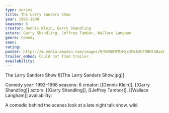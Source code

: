 ```yaml
---
type: series
title: The Larry Sanders Show
year: 1992–1998
seasons: 6
creator: Dennis Klein, Garry Shandling
actors: Garry Shandling, Jeffrey Tambor, Wallace Langham
genre: Comedy
seen:
rating: 
poster: https://m.media-amazon.com/images/M/MV5BMTMzMjc2Mzk5OF5BMl5BanBnXkFtZTYwMDAwMjY2._V1_SX300.jpg
trailer_embed: Could not find trailer.
availability:
---
```

The Larry Sanders Show
![[The Larry Sanders Show.jpg]]

Comedy
year: 1992–1998
seasons: 6
creator: [[Dennis Klein]], [[Garry Shandling]]
actors: [[Garry Shandling]], [[Jeffrey Tambor]], [[Wallace Langham]]
availability:

A comedic behind the scenes look at a late night talk show.
wiki: 


